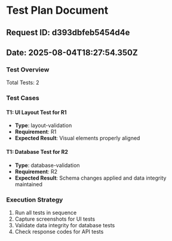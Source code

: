 # Test Plan Document
## Request ID: d393dbfeb5454d4e
## Date: 2025-08-04T18:27:54.350Z

### Test Overview
Total Tests: 2

### Test Cases

#### T1: UI Layout Test for R1
- **Type**: layout-validation
- **Requirement**: R1
- **Expected Result**: Visual elements properly aligned


#### T1: Database Test for R2
- **Type**: database-validation
- **Requirement**: R2
- **Expected Result**: Schema changes applied and data integrity maintained


### Execution Strategy
1. Run all tests in sequence
2. Capture screenshots for UI tests
3. Validate data integrity for database tests
4. Check response codes for API tests
